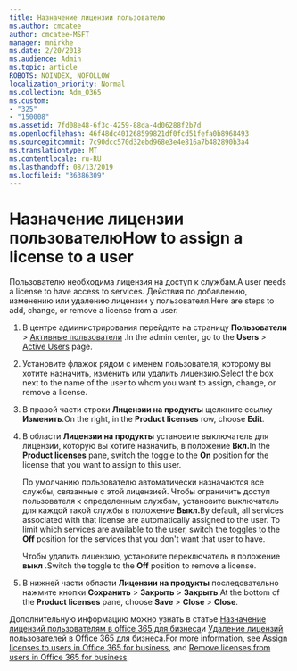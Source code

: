 ```yaml
---
title: Назначение лицензии пользователю
ms.author: cmcatee
author: cmcatee-MSFT
manager: mnirkhe
ms.date: 2/20/2018
ms.audience: Admin
ms.topic: article
ROBOTS: NOINDEX, NOFOLLOW
localization_priority: Normal
ms.collection: Adm_O365
ms.custom:
- "325"
- "150008"
ms.assetid: 7fd08e48-6f3c-4259-88da-4d06288f2b7d
ms.openlocfilehash: 46f48dc401268599821df0fcd51fefa0b8968493
ms.sourcegitcommit: 7c90dcc570d32ebd968e3e4e816a7b482890b3a4
ms.translationtype: MT
ms.contentlocale: ru-RU
ms.lasthandoff: 08/13/2019
ms.locfileid: "36386309"
---
```

# <a name="how-to-assign-a-license-to-a-user"></a><span data-ttu-id="0ddc6-102">Назначение лицензии пользователю</span><span class="sxs-lookup"><span data-stu-id="0ddc6-102">How to assign a license to a user</span></span>

<span data-ttu-id="0ddc6-103">Пользователю необходима лицензия на доступ к службам.</span><span class="sxs-lookup"><span data-stu-id="0ddc6-103">A user needs a license to have access to services.</span></span> <span data-ttu-id="0ddc6-104">Действия по добавлению, изменению или удалению лицензии у пользователя.</span><span class="sxs-lookup"><span data-stu-id="0ddc6-104">Here are steps to add, change, or remove a license from a user.</span></span>
  
1. <span data-ttu-id="0ddc6-105">В центре администрирования перейдите на страницу **Пользователи** \> [Активные пользователи](https://go.microsoft.com/fwlink/p/?linkid=834822) .</span><span class="sxs-lookup"><span data-stu-id="0ddc6-105">In the admin center, go to the **Users** \> [Active Users](https://go.microsoft.com/fwlink/p/?linkid=834822) page.</span></span>

2. <span data-ttu-id="0ddc6-106">Установите флажок рядом с именем пользователя, которому вы хотите назначить, изменить или удалить лицензию.</span><span class="sxs-lookup"><span data-stu-id="0ddc6-106">Select the box next to the name of the user to whom you want to assign, change, or remove a license.</span></span>

3. <span data-ttu-id="0ddc6-107">В правой части строки **Лицензии на продукты** щелкните ссылку **Изменить**.</span><span class="sxs-lookup"><span data-stu-id="0ddc6-107">On the right, in the **Product licenses** row, choose **Edit**.</span></span>

4. <span data-ttu-id="0ddc6-108">В области **Лицензии на продукты** установите выключатель для лицензии, которую вы хотите назначить, в положение **Вкл.**</span><span class="sxs-lookup"><span data-stu-id="0ddc6-108">In the **Product licenses** pane, switch the toggle to the **On** position for the license that you want to assign to this user.</span></span>

    <span data-ttu-id="0ddc6-p102">По умолчанию пользователю автоматически назначаются все службы, связанные с этой лицензией. Чтобы ограничить доступ пользователя к определенным службам, установите выключатель для каждой такой службы в положение **Выкл.**</span><span class="sxs-lookup"><span data-stu-id="0ddc6-p102">By default, all services associated with that license are automatically assigned to the user. To limit which services are available to the user, switch the toggles to the **Off** position for the services that you don't want that user to have.</span></span>

    <span data-ttu-id="0ddc6-111">Чтобы удалить лицензию, установите переключатель в положение **выкл** .</span><span class="sxs-lookup"><span data-stu-id="0ddc6-111">Switch the toggle to the **Off** position to remove a license.</span></span>

5. <span data-ttu-id="0ddc6-112">В нижней части области **Лицензии на продукты** последовательно нажмите кнопки **Сохранить** \> **Закрыть** \> **Закрыть**.</span><span class="sxs-lookup"><span data-stu-id="0ddc6-112">At the bottom of the **Product licenses** pane, choose **Save** \> **Close** \> **Close**.</span></span>

<span data-ttu-id="0ddc6-113">Дополнительную информацию можно узнать в статье [Назначение лицензий пользователям в office 365 для бизнеса](https://docs.microsoft.com/en-us/office365/admin/subscriptions-and-billing/assign-licenses-to-users)и [Удаление лицензий пользователей в Office 365 для бизнеса](https://docs.microsoft.com/en-us/office365/admin/subscriptions-and-billing/remove-licenses-from-users).</span><span class="sxs-lookup"><span data-stu-id="0ddc6-113">For more information, see [Assign licenses to users in Office 365 for business](https://docs.microsoft.com/en-us/office365/admin/subscriptions-and-billing/assign-licenses-to-users), and [Remove licenses from users in Office 365 for business](https://docs.microsoft.com/en-us/office365/admin/subscriptions-and-billing/remove-licenses-from-users).</span></span>